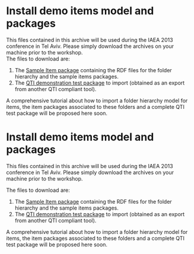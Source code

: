 <!--
created_at: '2013-10-17 10:25:44'
updated_at: '2013-10-17 11:23:41'
authors:
    - 'Thibaud Latour'
contributors:
    - 'Lionel Lecaque'
tags:
    - Tutorials
-->

Install demo items model and packages
=====================================

This files contained in this archive will be used during the IAEA 2013 conference in Tel Aviv. Please simply download the archives on your machine prior to the workshop.\
The files to download are:

1.  The [Sample Item package](http://forge.taotesting.com/attachments/download/2621/TAO%202.5%20Sample%20item%20package.zip) containing the RDF files for the folder hierarchy and the sample items packages.
2.  The [QTI demonstration test package](http://forge.taotesting.com/attachments/download/2623/DEMO-TEST-QUESTIFY-TEST.zip) to import (obtained as an export from another QTI compliant tool).

A comprehensive tutorial about how to import a folder hierarchy model for items, the item packages associated to these folders and a complete QTI test package will be proposed here soon.

Install demo items model and packages
=====================================

This files contained in this archive will be used during the IAEA 2013 conference in Tel Aviv. Please simply download the archives on your machine prior to the workshop.<br/>

The files to download are:

1.  The [Sample Item package](http://forge.taotesting.com/attachments/download/2621/TAO%202.5%20Sample%20item%20package.zip) containing the RDF files for the folder hierarchy and the sample items packages.
2.  The [QTI demonstration test package](http://forge.taotesting.com/attachments/download/2623/DEMO-TEST-QUESTIFY-TEST.zip) to import (obtained as an export from another QTI compliant tool).

A comprehensive tutorial about how to import a folder hierarchy model for items, the item packages associated to these folders and a complete QTI test package will be proposed here soon.


